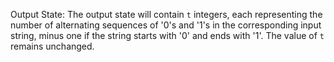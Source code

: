 Output State: The output state will contain `t` integers, each representing the number of alternating sequences of '0's and '1's in the corresponding input string, minus one if the string starts with '0' and ends with '1'. The value of `t` remains unchanged.